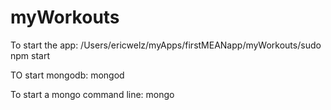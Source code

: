 # myWorkouts

To start the app:
/Users/ericwelz/myApps/firstMEANapp/myWorkouts/sudo npm start

TO start mongodb:
mongod

To start a mongo command line:
mongo

